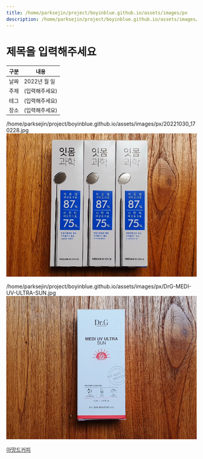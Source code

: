 ```yaml
---
title: /home/parksejin/project/boyinblue.github.io/assets/images/px
description: /home/parksejin/project/boyinblue.github.io/assets/images/px
---
```



제목을 입력해주세요
===


|구분|내용|
|---|---|
|날짜|2022년 월 일|
|주제|(입력해주세요)|
|테그|(입력해주세요)|
|장소|(입력해주세요)|


/home/parksejin/project/boyinblue.github.io/assets/images/px/20221030_170228.jpg
![이미지](20221030_170228.jpg)


/home/parksejin/project/boyinblue.github.io/assets/images/px/DrG-MEDI-UV-ULTRA-SUN.jpg
![이미지](DrG-MEDI-UV-ULTRA-SUN.jpg)


[아망드커피](/home/parksejin/project/boyinblue.github.io/assets/images/px/아망드커피/)


